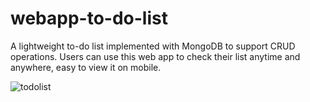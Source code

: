 # webapp-to-do-list
A lightweight to-do list implemented with MongoDB to support CRUD operations. Users can use this web app to check their list anytime and anywhere, easy to view it on mobile.


![todolist](https://user-images.githubusercontent.com/112444255/224079955-e16a5efe-61e0-4ccb-aeec-e7b8cdd4328b.gif)
